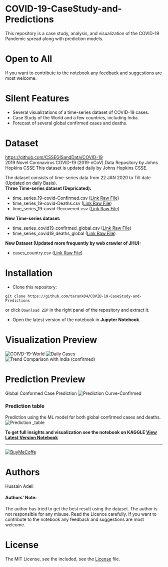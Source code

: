 # COVID-19-CaseStudy-and-Predictions 
This repository is a case study, analysis, and visualization of the COVID-19 Pandemic spread along with prediction models.
# Open to All
If you want to contribute to the notebook any feedback and suggestions are most welcome. 
 


Silent Features 
================
* Several visualizations of a time-series dataset of COVID-19 cases.   
* Case Study of the World and a few countries, including India. 
* Forecast of several global confirmed cases and deaths.

Dataset
======
https://github.com/CSSEGISandData/COVID-19
<br>
2019 Novel Coronavirus COVID-19 (2019-nCoV) Data Repository by Johns Hopkins CSSE
This dataset is updated daily by Johns Hopkins CSSE.

The dataset consists of time-series data from 22 JAN 2020 to Till date (Updated on daily Basis).<br>
**Three Time-series dataset (Depricated):**
* time_series_19-covid-Confirmed.csv ([Link Raw File](https://raw.githubusercontent.com/CSSEGISandData/COVID-19/master/csse_covid_19_data/csse_covid_19_time_series/time_series_19-covid-Confirmed.csv))
* time_series_19-covid-Deaths.csv ([Link Raw File](https://raw.githubusercontent.com/CSSEGISandData/COVID-19/master/csse_covid_19_data/csse_covid_19_time_series/time_series_19-covid-Deaths.csv))
* time_series_19-covid-Recovered.csv ([Link Raw File](https://raw.githubusercontent.com/CSSEGISandData/COVID-19/master/csse_covid_19_data/csse_covid_19_time_series/time_series_19-covid-Recovered.csv))

**New Time-series dataset:**
* time_series_covid19_confirmed_global.csv ([Link Raw File](https://raw.githubusercontent.com/CSSEGISandData/COVID-19/master/csse_covid_19_data/csse_covid_19_time_series/time_series_covid19_confirmed_global.csv))
* time_series_covid19_deaths_global ([Link Raw File](https://raw.githubusercontent.com/CSSEGISandData/COVID-19/master/csse_covid_19_data/csse_covid_19_time_series/time_series_covid19_deaths_global.csv))

**New Dataset (Updated more frequently by web crawler of JHU):**
* cases_country.csv ([Link Raw File]("https://raw.githubusercontent.com/CSSEGISandData/COVID-19/web-data/data/cases_country.csv"))

Installation
================
* Clone this repository:  
```console
git clone https://github.com/tarunk04/COVID-19-CaseStudy-and-Predictions
```
or click `Download ZIP` in the right panel of the repository and extract it.
* Open the latest version of the notebook in **Jupyter Notebook**.


Visualization Preview
================

![COIVD-19-World](https://github.com/tarunk04/COVID-19-CaseStudy-and-Predictions/blob/master/v61/output/COIVD-19-World.png)
![Daily Cases](https://github.com/tarunk04/COVID-19-CaseStudy-and-Predictions/blob/master/v61/output/daily%20confirmed%20cases%20global.png)
![Trend Comparison with India (confirmed)](https://github.com/tarunk04/COVID-19-CaseStudy-and-Predictions/blob/master/v61/output/Trend%20Comparison%20with%20India%20(confirmed).png)

Prediction Preview
================
Global Conformed Case Prediction
![Prediction Curve-Confirmed](https://github.com/tarunk04/COVID-19-CaseStudy-and-Predictions/blob/master/v61/output/Prediction%20Curve-Confirmed.png)

### Prediction table
Prediction using the ML model for both global confirmed cases and deaths.<br>
![Prediction _table](https://github.com/tarunk04/COVID-19-CaseStudy-and-Predictions/blob/master/v61/2020-04-15%2003_10_17-COVID-19%20Case%20Study%20-%20Analysis%2C%20Viz%20%26%20Comparisons%20_%20Kaggle.png)

<b>To get full insights and visualization see the notebook on KAGGLE [View Latest Version Notebook](https://www.kaggle.com/tarunkr/covid-19-case-study-analysis-viz-comparisons) </b>

--------------------
[![BuyMeCoffe](https://cdn-images-1.medium.com/max/800/1*Dpw8-hNGI2fDmosV4E8DVQ.png)](https://www.buymeacoffee.com/tarunkumar)

# Authors
Hussain Adeli

#### Authors' Note:<br>
The author has tried to get the best result using the dataset. The author is not responsible for any misuse. Read the Licence carefully.
If you want to contribute to the notebook any feedback and suggestions are most welcome.

# License
The MIT License, see the included, see the [License](https://github.com/tarunk04/COVID-19-CaseStudy-and-Predictions/blob/master/LICENSE) file.
